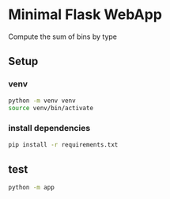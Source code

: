 # Minimal Flask WebApp

Compute the sum of bins by type

## Setup

### venv
```bash
python -m venv venv
source venv/bin/activate
```

### install dependencies
```bash
pip install -r requirements.txt
```

## test
```bash
python -m app
```
